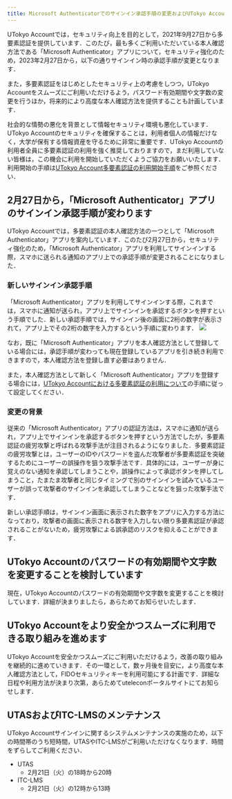 ```yaml
---
title: Microsoft Authenticatorでのサインイン承認手順の変更およびUTokyo Accountのセキュリティ向上の取り組みに関するお知らせ
---
```


UTokyo Accountでは，セキュリティ向上を目的として，2021年9月27日から多要素認証を提供しています．このたび，最も多くご利用いただいている本人確認方法である「Microsoft Authenticator」アプリについて，セキュリティ強化のため，2023年2月27日から，以下の通りサインイン時の承認手順が変更となります．

また，多要素認証をはじめとしたセキュリティ上の考慮をしつつ，UTokyo Accountをスムーズにご利用いただけるよう，パスワード有効期間や文字数の変更を行うほか，将来的により高度な本人確認方法を提供することも計画しています．

社会的な情勢の悪化を背景として情報セキュリティ環境も悪化しています．UTokyo Accountのセキュリティを確保することは，利用者個人の情報だけなく，大学が保有する情報資産を守るために非常に重要です．UTokyo Accountの利用者全員に多要素認証の利用を強く推奨しておりますので，まだ利用していない皆様は，この機会に利用を開始していただくようご協力をお願いいたします．利用開始の手順は[UTokyo Account多要素認証の利用開始手順](/utokyo_account/mfa/initial)をご参照ください．

## 2月27日から，「Microsoft Authenticator」アプリのサインイン承認手順が変わります
UTokyo Accountでは，多要素認証の本人確認方法の一つとして「Microsoft Authenticator」アプリを案内しています．このたび2月27日から，セキュリティ強化のため，「Microsoft Authenticator」アプリを利用してサインインする際，スマホに送られる通知のアプリ上での承認手順が変更されることになりました．

### 新しいサインイン承認手順
「Microsoft Authenticator」アプリを利用してサインインする際，これまでは，スマホに通知が送られ，アプリ上でサインインを承認するボタンを押すという手順でした．新しい承認手順では，サインイン後の画面に2桁の数字が表示されて，アプリ上でその2桁の数字を入力するという手順に変わります．
![](number_matching.png)

なお，既に「Microsoft Authenticator」アプリを本人確認方法として登録している場合には，承認手順が変わっても現在登録しているアプリを引き続き利用できますので，本人確認方法を登録し直す必要はありません．

また，本人確認方法として新しく「Microsoft Authenticator」アプリを登録する場合には，[UTokyo Accountにおける多要素認証の利用について](/utokyo_account/mfa/)の手順に従って設定してください．

### 変更の背景
従来の「Microsoft Authenticator」アプリの認証方法は，スマホに通知が送られ，アプリ上でサインインを承認するボタンを押すという方法でしたが，多要素認証の疲労攻撃と呼ばれる攻撃手法が注目されるようになりました．多要素認証の疲労攻撃とは，ユーザーのIDやパスワードを盗んだ攻撃者が多要素認証を突破するためにユーザーの誤操作を狙う攻撃手法です．具体的には，ユーザーが身に覚えのない通知を承認してしまうことや，誤操作によって承認ボタンを押してしまうこと，たまたま攻撃者と同じタイミングで別のサインインを試みているユーザーが誤って攻撃者のサインインを承認してしまうことなどを狙った攻撃手法です．

新しい承認手順は，サインイン画面に表示された数字をアプリに入力する方法になっており，攻撃者の画面に表示される数字を入力しない限り多要素認証が承認されることがないため，疲労攻撃による誤承認のリスクを抑えることができます．

## UTokyo Accountのパスワードの有効期間や文字数を変更することを検討しています
現在，UTokyo Accountのパスワードの有効期間や文字数を変更することを検討しています．詳細が決まりましたら，あらためてお知らせいたします．

## UTokyo Accountをより安全かつスムーズに利用できる取り組みを進めます
UTokyo Accountを安全かつスムーズにご利用いただけるよう，改善の取り組みを継続的に進めていきます．その一環として，数ヶ月後を目安に，より高度な本人確認方法として，FIDOセキュリティキーを利用可能にする計画です．詳細な日程や利用方法が決まり次第，あらためてuteleconポータルサイトにてお知らせします．

## UTASおよびITC-LMSのメンテナンス
UTokyo Accountサインインに関するシステムメンテナンスの実施のため，以下の時間帯のうち短時間，UTASやITC-LMSがご利用いただけなくなります．時間をずらしてご利用ください．

- UTAS
  - 2月21日（火）の18時から20時
- ITC-LMS
  - 2月21日（火）の12時から13時
